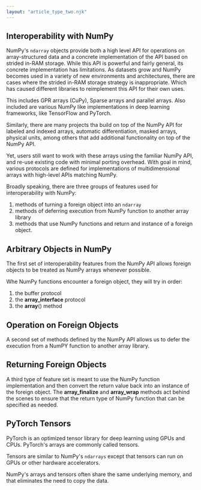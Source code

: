 ```yaml
---
layout: "article_type_two.njk"
---
```

## Interoperability with NumPy

NumPy's `ndarray` objects provide both a high level API for operations on array-structured data and a concrete implementation of the API based on strided in-RAM storage. While this API is powerful and fairly general, its concrete implementation has limitations. As datasets grow and NumPy becomes used in a variety of new environments and architectures, there are cases where the strided in-RAM storage strategy is inappropriate. Which has caused different libraries to reimplement this API for their own uses.

This includes GPR arrays (CuPy), Sparse arrays and parallel arrays. Also included are various NumPy like implementations in deep learning frameworks, like TensorFlow and PyTorch.

Similarly, there are many projects tha build on top of the NumPy API for labeled and indexed arrays, automatic differentiation, masked arrays, physical units, among others that add additional functionality on top of the NumPy API.

Yet, users still want to work with these arrays using the familiar NumPy API, and re-use existing code with minimal porting overhead. With goal in mind, various protocols are defined for implementations of multidimensional arrays with high-level APIs matching NumPy.

Broadly speaking, there are three groups of features used for interoperability with NumPy:

1. methods of turning a foreign object into an `ndarray`
2. methods of deferring execution from NumPy function to another array library
3. methods that use NumPy functions and return and instance of a foreign object.

## Arbitrary Objects in NumPy

The first set of interoperability features from the NumPy API allows foreign objects to be treated as NumPy arrays whenever possible.

Whe NumPy functions encounter a foreign object, they will try in order:

1. the buffer protocol
2. the __array_interface__ protocol
3. the __array__() method

## Operation on Foreign Objects

A second set of methods defined by the NumPy API allows us to defer the execution from a NumPY function to another array library.

## Returning Foreign Objects

A third type of feature set is meant to use the NumPy function implementation and then convert the return value back into an instance of the foreign object. The __array_finalize__ and __array_wrap__ methods act behind the scenes to ensure that the  return type of NumPy function that can be specified as needed.

## PyTorch Tensors

PyTorch is an optimized tensor library for deep learning using GPUs and CPUs. PyTorch's arrays are commonly called tensors.

Tensors are similar to NumPy's `ndarrays` except that tensors can run on GPUs or other hardware accelerators.

NumPy's arrays and tensors often share the same underlying memory, and that eliminates the need to copy the data.
